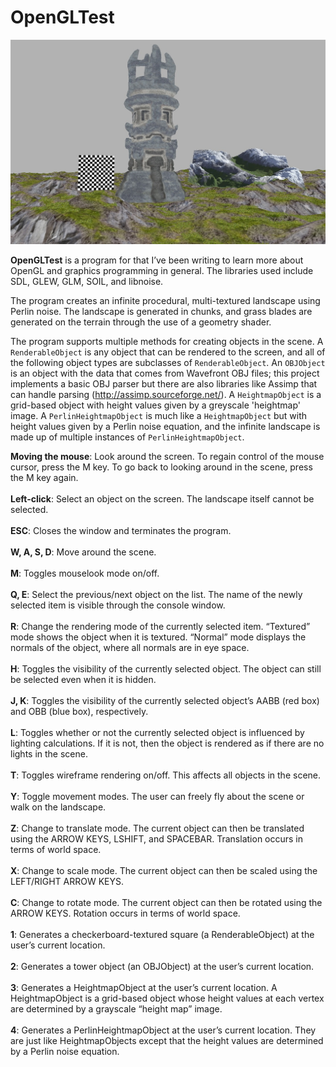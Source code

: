 # OpenGLTest
![](https://github.com/sksharan/OpenGLTest/blob/master/OpenGLTest/photos/opengltest.jpg)

**OpenGLTest** is a program for that I’ve been writing to learn more about OpenGL and graphics programming in general. The libraries used include SDL, GLEW, GLM, SOIL, and libnoise.

The program creates an infinite procedural, multi-textured landscape using Perlin noise. The landscape is generated in chunks, and grass blades are generated on the terrain through the use of a geometry shader.

The program supports multiple methods for creating objects in the scene. A <code>RenderableObject</code> is any object that can be rendered to the screen, and all of the following object types are subclasses of <code>RenderableObject</code>. An <code>OBJObject</code> is an object with the data that comes from Wavefront OBJ files; this project implements a basic OBJ parser but there are also libraries like Assimp that can handle parsing (http://assimp.sourceforge.net/). A <code>HeightmapObject</code> is a grid-based object with height values given by a greyscale 'heightmap' image. A <code>PerlinHeightmapObject</code> is much like a <code>HeightmapObject</code> but with height values given by a Perlin noise equation, and the infinite landscape is made up of multiple instances of <code>PerlinHeightmapObject</code>. 

**Moving the mouse**: Look around the screen. To regain control of the mouse cursor, press the M key. To go back to looking around in the scene, press the M key again.<br></br>
**Left-click**: Select an object on the screen. The landscape itself cannot be selected.<br></br>
**ESC**: Closes the window and terminates the program.<br></br>
**W, A, S, D**: Move around the scene.<br></br>
**M**: Toggles mouselook mode on/off.<br></br>
**Q, E**: Select the previous/next object on the list. The name of the newly selected item is visible through the console window.<br></br>
**R**: Change the rendering mode of the currently selected item. “Textured” mode shows the object when it is textured. “Normal” mode displays the normals of the object, where all normals are in eye space.<br></br>
**H**: Toggles the visibility of the currently selected object. The object can still be selected even when it is hidden.<br></br>
**J, K**: Toggles the visibility of the currently selected object’s AABB (red box) and OBB (blue box), respectively.<br></br>
**L**: Toggles whether or not the currently selected object is influenced by lighting calculations. If it is not, then the object is rendered as if there are no lights in the scene.<br></br>
**T**: Toggles wireframe rendering on/off. This affects all objects in the scene.<br></br>
**Y**: Toggle movement modes. The user can freely fly about the scene or walk on the landscape.<br></br>
**Z**: Change to translate mode. The current object can then be translated using the ARROW KEYS, LSHIFT,
and SPACEBAR. Translation occurs in terms of world space.<br></br>
**X**: Change to scale mode. The current object can then be scaled using the LEFT/RIGHT ARROW KEYS.<br></br>
**C**: Change to rotate mode. The current object can then be rotated using the ARROW KEYS. Rotation 
occurs in terms of world space.<br></br>
**1**: Generates a checkerboard-textured square (a RenderableObject) at the user’s current location.<br></br>
**2**: Generates a tower object (an OBJObject) at the user’s current location.<br></br>
**3**: Generates a HeightmapObject at the user’s current location. A HeightmapObject is a grid-based object
whose height values at each vertex are determined by a grayscale “height map” image.<br></br>
**4**: Generates a PerlinHeightmapObject at the user’s current location. They are just like HeightmapObjects except that the height values are determined by a Perlin noise equation.<br></br>

